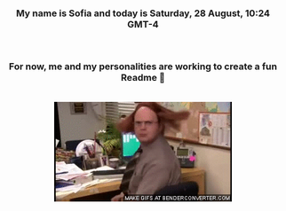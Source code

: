 


<div align="center">
<h3 >My name is Sofia and today is Saturday, 28 August, 10:24 GMT-4</h3><br>
<h3 >For now, me and my personalities are working to create a fun Readme 👋
</h3><br>
<img src='img/dwight.gif' alt='working...'/>
</div>
